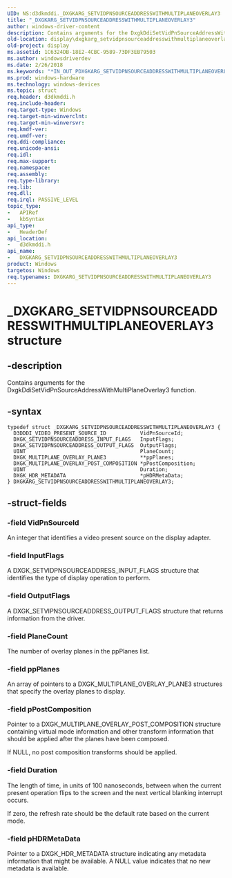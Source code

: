 ```yaml
---
UID: NS:d3dkmddi._DXGKARG_SETVIDPNSOURCEADDRESSWITHMULTIPLANEOVERLAY3
title: "_DXGKARG_SETVIDPNSOURCEADDRESSWITHMULTIPLANEOVERLAY3"
author: windows-driver-content
description: Contains arguments for the DxgkDdiSetVidPnSourceAddressWithMultiPlaneOverlay3 function.
old-location: display\dxgkarg_setvidpnsourceaddresswithmultiplaneoverlay3.htm
old-project: display
ms.assetid: 1C6324DB-18E2-4CBC-9589-73DF3EB79503
ms.author: windowsdriverdev
ms.date: 2/26/2018
ms.keywords: "*IN_OUT_PDXGKARG_SETVIDPNSOURCEADDRESSWITHMULTIPLANEOVERLAY3, DXGKARG_SETVIDPNSOURCEADDRESSWITHMULTIPLANEOVERLAY3, DXGKARG_SETVIDPNSOURCEADDRESSWITHMULTIPLANEOVERLAY3 structure [Display Devices], _DXGKARG_SETVIDPNSOURCEADDRESSWITHMULTIPLANEOVERLAY3, d3dkmddi/DXGKARG_SETVIDPNSOURCEADDRESSWITHMULTIPLANEOVERLAY3, display.dxgkarg_setvidpnsourceaddresswithmultiplaneoverlay3"
ms.prod: windows-hardware
ms.technology: windows-devices
ms.topic: struct
req.header: d3dkmddi.h
req.include-header: 
req.target-type: Windows
req.target-min-winverclnt: 
req.target-min-winversvr: 
req.kmdf-ver: 
req.umdf-ver: 
req.ddi-compliance: 
req.unicode-ansi: 
req.idl: 
req.max-support: 
req.namespace: 
req.assembly: 
req.type-library: 
req.lib: 
req.dll: 
req.irql: PASSIVE_LEVEL
topic_type:
-	APIRef
-	kbSyntax
api_type:
-	HeaderDef
api_location:
-	d3dkmddi.h
api_name:
-	DXGKARG_SETVIDPNSOURCEADDRESSWITHMULTIPLANEOVERLAY3
product: Windows
targetos: Windows
req.typenames: DXGKARG_SETVIDPNSOURCEADDRESSWITHMULTIPLANEOVERLAY3
---
```


# _DXGKARG_SETVIDPNSOURCEADDRESSWITHMULTIPLANEOVERLAY3 structure


## -description


Contains arguments for the DxgkDdiSetVidPnSourceAddressWithMultiPlaneOverlay3 function.


## -syntax


````
typedef struct _DXGKARG_SETVIDPNSOURCEADDRESSWITHMULTIPLANEOVERLAY3 {
  D3DDDI_VIDEO_PRESENT_SOURCE_ID           VidPnSourceId;
  DXGK_SETVIDPNSOURCEADDRESS_INPUT_FLAGS   InputFlags;
  DXGK_SETVIDPNSOURCEADDRESS_OUTPUT_FLAGS  OutputFlags;
  UINT                                     PlaneCount;
  DXGK_MULTIPLANE_OVERLAY_PLANE3           **ppPlanes;
  DXGK_MULTIPLANE_OVERLAY_POST_COMPOSITION *pPostComposition;
  UINT                                     Duration;
  DXGK_HDR_METADATA                        *pHDRMetaData;
} DXGKARG_SETVIDPNSOURCEADDRESSWITHMULTIPLANEOVERLAY3;
````


## -struct-fields




### -field VidPnSourceId

An integer that identifies a video present source on the display adapter.


### -field InputFlags

A DXGK_SETVIDPNSOURCEADDRESS_INPUT_FLAGS structure that identifies the type of display operation to perform.


### -field OutputFlags

A DXGK_SETVIPNSOURCEADDRESS_OUTPUT_FLAGS structure that returns information from the driver.


### -field PlaneCount

The number of overlay planes in the ppPlanes list.


### -field ppPlanes

An array of pointers to a DXGK_MULTIPLANE_OVERLAY_PLANE3 structures that specify the overlay planes to display.


### -field pPostComposition

Pointer to a DXGK_MULTIPLANE_OVERLAY_POST_COMPOSITION structure containing virtual mode information and other transform information that should be applied after the planes have been composed.

If NULL, no post composition transforms should be applied.


### -field Duration

The length of time, in units of 100 nanoseconds, between when the current present operation flips to the screen and the next vertical blanking interrupt occurs.

If zero, the refresh rate should be the default rate based on the current mode.


### -field pHDRMetaData

Pointer to a DXGK_HDR_METADATA structure indicating any metadata information that might be available. A NULL value indicates that no new metadata is available.

